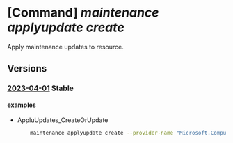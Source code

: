 # [Command] _maintenance applyupdate create_

Apply maintenance updates to resource.

## Versions

### [2023-04-01](/Resources/mgmt-plane/L3N1YnNjcmlwdGlvbnMve30vcmVzb3VyY2Vncm91cHMve30vcHJvdmlkZXJzL3t9L3t9L3t9L3Byb3ZpZGVycy9taWNyb3NvZnQubWFpbnRlbmFuY2UvYXBwbHl1cGRhdGVzL2RlZmF1bHQ=/2023-04-01.xml) **Stable**

<!-- mgmt-plane /subscriptions/{}/resourcegroups/{}/providers/{}/{}/{}/providers/microsoft.maintenance/applyupdates/default 2023-04-01 -->

#### examples

- AppluUpdates_CreateOrUpdate
    ```bash
        maintenance applyupdate create --provider-name "Microsoft.Compute" --resource-group "examplerg" --resource-name "smdtest1" --resource-type "virtualMachineScaleSets"
    ```
